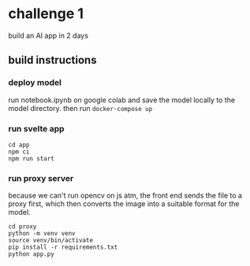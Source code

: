 # challenge 1
build an AI app in 2 days

## build instructions
### deploy model
run notebook.ipynb on google colab and save the model locally to the model
directory. then run `docker-compose up`

### run svelte app
```
cd app
npm ci
npm run start
```

### run proxy server
because we can't run opencv on js atm, the front end sends the file to a proxy
first, which then converts the image into a suitable format for the model.
```
cd proxy
python -m venv venv
source venv/bin/activate
pip install -r requirements.txt
python app.py
```

